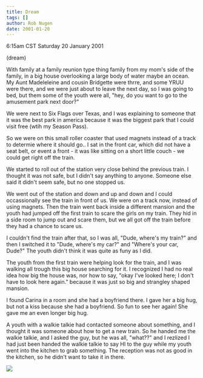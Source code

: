 ```yaml
---
title: Dream
tags: []
author: Rob Nugen
date: 2001-01-20
---
```


<title>Dude, where's my roller coaster?</title>
<p class=date>6:15am CST Saturday 20 January 2001</p>
<p class=note>(dream)</p>

<p class=dream>With family at a family reunion type thing family from
my mom's side of the family, in a big house overlooking a large body of
water maybe an ocean.  My Aunt Madeleleine and cousin Bridgette were
thrre, and some YRUU were there, and we were just about to leave the
next day, so I was going to bed, but them some of the youth were all,
"hey, do you want to go to the amusement park next door?"

<p class=dream>We were next to Six Flags over Texas, and I was
explaining to someone that it was the best park in america because it
was the biggest park that I could visit free (wtih my Season Pass).</p>

<p class=dream>So we were on this small roller coaster that used
magnets instead of a track to determie where it should go..  I sat in
the front car, which did not have a seat belt, or event a front - it
was like sitting on a short little couch - we could get right off the
train.</p>

<p class=dream>We started to roll out of the station very close behind
the previous train.  I thought it was not safe, but I didn't say
anything to anyone.  Someone else said it didn't seem safe, but no one
stopped us.</p>

<p class=dream>We went out of the station and down and up and down and
I could occassionally see the train in front of us.  We were on a
track now, instead of using magnets.  Then the train went back inside
a different mansion and the youth had jumped off the first train to
scare the girls on my train.  They hid in a side room to jump out and
scare them, but we all got off the train before they had a chance to
scare us.</p>

<p class=dream>I couldn't find the train after that, so I was all,
"Dude, where's my train?" and then I switched it to "Dude, where's my
car?" and "Where's your car, Dude?"  The youth didn't think it was
quite as funy as I did.</p>

<p class=dream>The youth from the first train were helping look for
the train, and I was walking all trough this big house searching for
it.  I recognized I had no real idea how big the house was, nor how to
say, "okay I've looked here; I don't have to look here again."  because
it was just so big and strangley shaped mansion.</p>

<p class=dream>I found Carina in a room and she had a boyfriend there.
I gave her a big hug, but not a kiss because she had a boyfriend.  So
fun to see her again! She gave me an even longer big hug.</p>

<p class=dream>A youth with a walkie talkie had contacted someone
about something, and I thought it was someone about how to get a new
train.  So he handed me the walkie talkie, and I asked the guy, but he
was all, "what??" and I rezlized I had just been handed the walkie
talkie to say HI to the guy while my youth went into the kitchen to
grab something.  The reception was not as good in the kitchen, so he
didn't want to take it in there.</p>

<p><img src='/images/rob/wL-ROB.gif'/></p>


